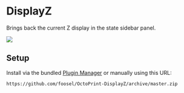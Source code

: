 # DisplayZ

Brings back the current Z display in the state sidebar panel.

![](http://i.imgur.com/HrNhg7j.png)

## Setup

Install via the bundled [Plugin Manager](https://github.com/foosel/OctoPrint/wiki/Plugin:-Plugin-Manager)
or manually using this URL:

    https://github.com/foosel/OctoPrint-DisplayZ/archive/master.zip
